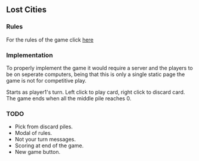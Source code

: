## Lost Cities
### Rules

For the rules of the game click [here](http://www.happymeeple.com/en/board-games/lost-cities/rules/)

### Implementation

To properly implement the game it would require a server and the players to be on seperate computers, being that this is only a single static page the game is not for competitive play.

Starts as player1's turn. Left click to play card, right click to discard card. The game ends when all the middle pile reaches 0.

### TODO

* Pick from discard piles.
* Modal of rules.
* Not your turn messages.
* Scoring at end of the game.
* New game button.
